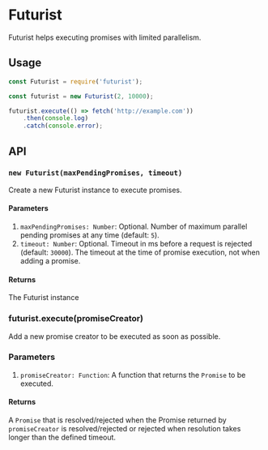 # Futurist

Futurist helps executing promises with limited parallelism.

## Usage

```js
const Futurist = require('futurist');

const futurist = new Futurist(2, 10000);

futurist.execute(() => fetch('http://example.com'))
    .then(console.log)
    .catch(console.error);
```

## API

### `new Futurist(maxPendingPromises, timeout)`

Create a new Futurist instance to execute promises.

#### Parameters

1. `maxPendingPromises: Number`: Optional. Number of maximum parallel pending promises at any time (default: `5`).
2. `timeout: Number`: Optional. Timeout in ms before a request is rejected (default: `30000`). The timeout at the time of promise execution, not when adding a promise.

#### Returns

The Futurist instance

### futurist.execute(promiseCreator)

Add a new promise creator to be executed as soon as possible.

### Parameters

1. `promiseCreator: Function`: A function that returns the `Promise` to be executed.

#### Returns

A `Promise` that is resolved/rejected when the Promise returned by `promiseCreator` is resolved/rejected or rejected when resolution takes longer than the defined timeout.